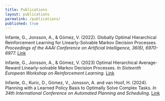 ```yaml
---
title: Publications
layout: publications
permalink: /publications/
published: true
---
```


Infante, G., Jonsson, A., & Gómez, V. (2022). Globally Optimal Hierarchical Reinforcement Learning for Linearly-Solvable Markov Decision Processes. *Proceedings of the AAAI Conference on Artificial Intelligence, 36(6), 6970-6977.* [Link](https://doi.org/10.1609/aaai.v36i6.20655)

Infante, G., Jonsson, A., & Gómez, V. (2023) Optimal Hierarchical Average-Reward Linearly-solvable Markov Decision Processes. *In Sixteenth European Workshop on Reinforcement Learning.* [Link](https://drive.google.com/file/d/1-VDzH8iAUr4DUSiwBIbuj-Rblp7X6pzx/view)

Infante, G., Kuric, D., Gómez, V., Jonsson, A. and van Hoof, H. (2024). Planning with a Learned Policy Basis to Optimally Solve Complex Tasks. *In 34th International Conference on Automated Planning and Scheduling.* [Link](https://arxiv.org/pdf/2403.15301)



